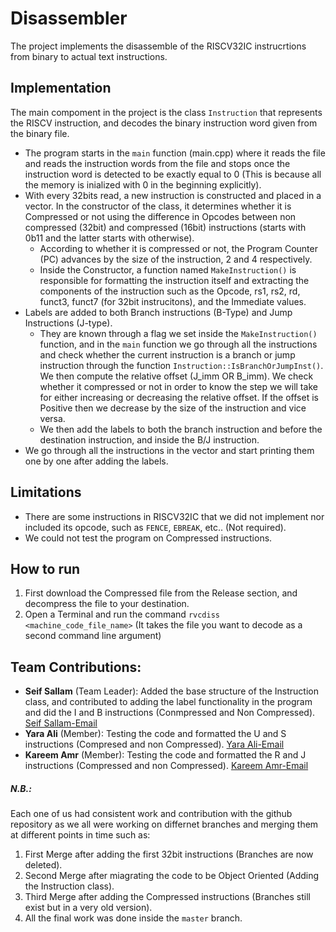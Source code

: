 # Disassembler
The project implements the disassemble of the RISCV32IC instrucrtions from binary to actual text instructions.

## Implementation

The main compoment in the project is the class `Instruction` that represents the RISCV instruction, and decodes the binary instruction word given from the binary file.
* The program starts in the `main` function (main.cpp) where it reads the file and reads the instruction words from the file and stops once the instruction word is detected to be exactly equal to 0 (This is because all the memory is inialized with 0 in the beginning explicitly).
* With every 32bits read, a new instruction is constructed and placed in a vector. In the constructor of the class, it determines whether it is Compressed or not using the difference in Opcodes between non compressed (32bit) and compressed (16bit) instructions (starts with 0b11 and the latter starts with otherwise).
  * According to whether it is compressed or not, the Program Counter (PC) advances by the size of the instruction, 2 and 4 respectively.
  * Inside the Constructor, a function named `MakeInstruction()` is responsible for formatting the instruction itself and extracting the components of the instruction such as the Opcode, rs1, rs2, rd, funct3, funct7 (for 32bit instrucitons), and the Immediate values.
* Labels are added to both Branch instructions (B-Type) and Jump Instructions (J-type).
  * They are known through a flag we set inside the `MakeInstruction()` function, and in the `main` function we go through all the instructions and check whether the current instruction is a branch or jump instruction through the function `Instruction::IsBranchOrJumpInst()`. We then compute the relative offset (J_imm OR B_imm). We check whether it compressed or not in order to know the step we will take for either increasing or decreasing the relative offset. If the offset is Positive then we decrease by the size of the instruction and vice versa.
  * We then add the labels to both the branch instruction and before the destination instruction, and inside the B/J instruction.
* We go through all the instructions in the vector and start printing them one by one after adding the labels.

## Limitations

* There are some instructions in RISCV32IC that we did not implement nor included its opcode, such as `FENCE`, `EBREAK`, etc.. (Not required).
* We could not test the program on Compressed instructions.

## How to run

1. First download the Compressed file from the Release section, and decompress the file to your destination.  
2. Open a Terminal and run the command `rvcdiss <machine_code_file_name>` (It takes the file you want to decode as a second command line argument)

## Team Contributions:
* **Seif Sallam** (Team Leader): Added the base structure of the Instruction class, and contributed to adding the label functionality in the program and did the I and B instructions (Conmpressed and Non Compressed). [Seif Sallam-Email](seif_sallam@aucegypt.edu)
* **Yara Ali** (Member): Testing the code and formatted the U and S instructions (Compresed and non Compressed). [Yara Ali-Email](yarayahia@aucegypt.edu)
* **Kareem Amr** (Member): Testing the code and formatted the R and J instructions (Compressed and non Compressed). [Kareem Amr-Email](kareemamr213@aucegypt.edu)

##### N.B.:
Each one of us had consistent work and contribution with the github repository as we all were working on differnet branches and merging them at different points in time such as:
1. First Merge after adding the first 32bit instructions (Branches are now deleted).
2. Second Merge after miagrating the code to be Object Oriented (Adding the Instruction class).
3. Third Merge after adding the Compressed instructions (Branches still exist but in a very old version).
4. All the final work was done inside the `master` branch.
